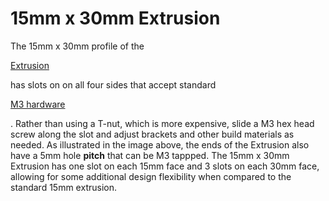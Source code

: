 # 15mm x 30mm Extrusion

The 15mm x 30mm profile of the

[Extrusion](https://www.revrobotics.com/ftc/structure/15mm-extrusion/)

has slots on on all four sides that accept standard

[M3 hardware](https://www.revrobotics.com/ftc/hardware/fasteners/)

. Rather than using a T-nut, which is more expensive, slide a M3 hex head screw along the slot and adjust brackets and other build materials as needed. As illustrated in the image above, the ends of the Extrusion also have a 5mm hole **pitch** that can be M3 tappped. The 15mm x 30mm Extrusion has one slot on each 15mm face and 3 slots on each 30mm face, allowing for some additional design flexibility when compared to the standard 15mm extrusion.
